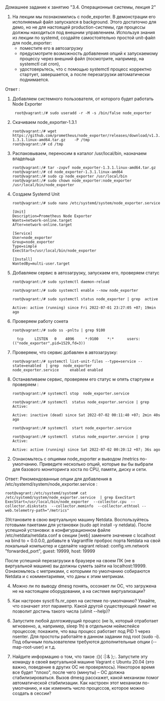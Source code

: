 Домашнее задание к занятию "3.4. Операционные системы, лекция 2"

1) На лекции мы познакомились с node_exporter. В демонстрации его исполняемый файл запускался в background. 
   Этого достаточно для демо, но не для настоящей production-системы, где процессы должны находиться под внешним управлением. 
   Используя знания из лекции по systemd, создайте самостоятельно простой unit-файл для node_exporter:
   - поместите его в автозагрузку
   - предусмотрите возможность добавления опций к запускаемому процессу через внешний файл (посмотрите, например, на systemctl cat cron),
   - удостоверьтесь, что с помощью systemctl процесс корректно стартует, завершается, а после перезагрузки автоматически поднимается.


Ответ :

1. Добавляем системного пользователя, от которого будет работать Node Exporter

        root@vagrant:/# sudo useradd -r -M -s /bin/false node_exporter

2. Скачиваем node_exporter-1.3.1

       root@vagrant:/# wget https://github.com/prometheus/node_exporter/releases/download/v1.3.1/node_exporter-1.3.1.linux-amd64.tar.gz    -P /tmp
       root@vagrant:/# cd /tmp

3. Распаковываем, переносим в каталог /usr/local/bin, назначаем владельца

       root@vagrant:/# tar -zxpvf node_exporter-1.3.1.linux-amd64.tar.gz
       root@vagrant:/# cd node_exporter-1.3.1.linux-amd64
       root@vagrant:/# sudo cp node_exporter /usr/local/bin
       root@vagrant:/# sudo chown node_exporter:node_exporter /usr/local/bin/node_exporter

4. Создаем Systemd Unit
   
       root@vagrant:/# sudo nano /etc/systemd/system/node_exporter.service

       [Unit]
       Description=Prometheus Node Exporter
       Wants=network-online.target
       After=network-online.target
      
       [Service]
       User=node_exporter
       Group=node_exporter
       Type=simple
       ExecStart=/usr/local/bin/node_exporter
      
       [Install]
       WantedBy=multi-user.target

5. Добавляем сервис в автозагрузку, запускаем его, проверяем статус

       root@vagrant:/# sudo systemctl daemon-reload

       root@vagrant:/# sudo systemctl enable --now node_exporter

       root@vagrant:/# sudo systemctl status node_exporter | grep  active

       Active: active (running) since Fri 2022-07-01 23:27:05 +07; 19min ago

6. Проверяем работу сокета

       root@vagrant:/# sudo ss -pnltu | grep 9100

         tcp     LISTEN   0    4096     *:9100    *:*      users:(("node_exporter",pid=1529,fd=3))


7. Проверяем, что сервис добавлен в автозагрузку:

       root@vagrant:/# systemctl list-unit-files --type=service --state=enabled  | grep  node_exporter
       node_exporter.service     enabled enabled

8. Останавливаем сервис, проверяем его статус м опять стартуем и проверяем :
      
       root@vagrant:/# systemctl stop  node_exporter.service
   
       root@vagrant:/# systemctl  status node_exporter.service | grep Active:

       Active: inactive (dead) since Sat 2022-07-02 00:11:40 +07; 2min 40s ago
     
       root@vagrant:/# systemctl  start node_exporter.service

       root@vagrant:/# systemctl  status node_exporter.service | grep Active:
 
       Active: active (running) since Sat 2022-07-02 00:20:12 +07; 36s ago

     

2) Ознакомьтесь с опциями node_exporter и выводом /metrics по-умолчанию. 
   Приведите несколько опций, которые вы бы выбрали для базового мониторинга хоста по CPU, памяти, диску и сети.
    
Ответ: Рекомендованные опции для добавления  в  /etc/systemd/system/node_exporter.service :

    root@vagrant:/etc/systemd/system# cat /etc/systemd/system/node_exporter.service  | grep ExecStart
    ExecStart=/usr/local/bin/node_exporter  --collector.cpu  --collector.diskstats  --collector.meminfo  --collector.ethtool --web.telemetry-path="/metrics"

3Установите в свою виртуальную машину Netdata. Воспользуйтесь готовыми пакетами для установки (sudo apt install -y netdata). 
   После успешной установки:
   в конфигурационном файле /etc/netdata/netdata.conf в секции [web] замените значение с localhost на bind to = 0.0.0.0, 
   добавьте в Vagrantfile проброс порта Netdata на свой локальный компьютер и сделайте vagrant reload:
   config.vm.network "forwarded_port", guest: 19999, host: 19999

   После успешной перезагрузки в браузере на своем ПК (не в виртуальной машине) вы должны суметь зайти на localhost:19999. 
   Ознакомьтесь с метриками, с которыми по умолчанию собираются Netdata и с комментариями, что даны к этим метрикам.


4) Можно ли по выводу dmesg понять, осознает ли ОС, что загружена не на настоящем оборудовании, а на системе виртуализации?



5) Как настроен sysctl fs.nr_open на системе по-умолчанию? Узнайте, что означает этот параметр. 
   Какой другой существующий лимит не позволит достичь такого числа (ulimit --help)?


6) Запустите любой долгоживущий процесс (не ls, который отработает мгновенно, а, например, sleep 1h) в отдельном неймспейсе процессов; 
   покажите, что ваш процесс работает под PID 1 через nsenter. Для простоты работайте в данном задании под root (sudo -i). 
   Под обычным пользователем требуются дополнительные опции (--map-root-user) и т.д.


7) Найдите информацию о том, что такое :(){ :|:& };:. Запустите эту команду в своей виртуальной машине Vagrant с Ubuntu 20.04
   (это важно, поведение в других ОС не проверялось). Некоторое время все будет "плохо", 
   после чего (минуты) – ОС должна стабилизироваться. 
   Вызов dmesg расскажет, какой механизм помог автоматической стабилизации. 
   Как настроен этот механизм по-умолчанию, и как изменить число процессов, которое можно создать в сессии?